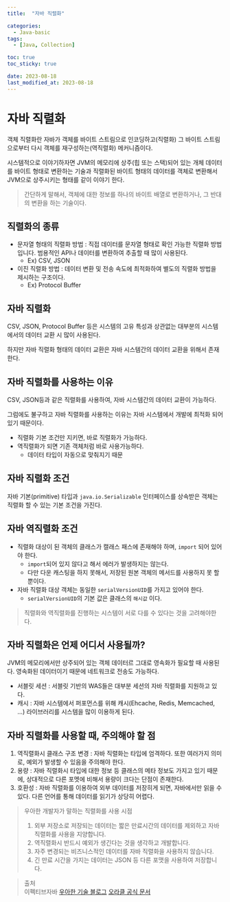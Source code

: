 ```yaml
---
title:  "자바 직렬화"

categories:
  - Java-basic
tags:
  - [Java, Collection]

toc: true
toc_sticky: true

date: 2023-08-18
last_modified_at: 2023-08-18
---
```


# 자바 직렬화

객체 직렬화란 자바가 객체를 바이트 스트림으로 인코딩하고(직렬화) 그 바이트 스트림으로부터 다시 객체를 재구성하는(역직렬화) 메커니즘이다.

시스템적으로 이야기하자면 JVM의 메모리에 상주(힙 또는 스택)되어 있는 개체 데이터를 바이트 형태로 변환하는 기술과 직렬화된 바이트 형태의 데이터를 객체로 변환해서 JVM으로 상주시키는 형태를 같이 이야기 한다.

> 간단하게 말해서, 객체에 대한 정보를 하나의 바이트 배열로 변환하거나, 그 반대의 변환을 하는 기술이다.

## 직렬화의 종류

- 문자열 형태의 직렬화 방법 : 직접 데이터를 문자열 형태로 확인 가능한 직렬화 방법입니다. 범용적인 API나 데이터를 변환하여 추출할 때 많이 사용된다.
  - Ex) CSV, JSON
- 이진 직렬화 방법 : 데이터 변환 및 전송 속도에 최적화하여 별도의 직렬화 방법을 제시하는 구조이다.
  - Ex) Protocol Buffer

## 자바 직렬화

CSV, JSON, Protocol Buffer 등은 시스템의 고유 특성과 상관없는 대부분의 시스템에서의 데이터 교환 시 많이 사용된다.

하지만 자바 직렬화 형태의 데이터 교환은 자바 시스템간의 데이터 교환을 위해서 존재한다.

## 자바 직렬화를 사용하는 이유

CSV, JSON등과 같은 직렬화를 사용하여, 자바 시스템간의 데이터 교환이 가능하다.

그럼에도 불구하고 자바 직렬화를 사용하는 이유는 자바 시스템에서 개발에 최적화 되어 있기 때문이다.
- 직렬화 기본 조건만 지키면, 바로 직렬화가 가능하다.
- 역직렬화가 되면 기존 객체처럼 바로 사용가능하다.
  - 데이터 타입이 자동으로 맞춰지기 때문

## 자바 직렬화 조건

자바 기본(primitive) 타입과 `java.io.Serializable` 인터페이스를 상속받은 객체는 직렬화 할 수 있는 기본 조건을 가진다.

## 자바 역직렬화 조건

- 직렬화 대상이 된 객체의 클래스가 캘래스 패스에 존재해야 하며, `import` 되어 있어야 한다.
  - `import`되어 있지 않다고 해서 에러가 발생하지는 않는다.
  - 다만 다운 캐스팅을 하지 못해서, 저장된 원본 객체의 메서드를 사용하지 못 할 뿐이다.
- 자바 직렬화 대상 객체는 동일한 `serialVersionUID`를 가지고 있어야 한다.
  - `serialVersionUID`의 기본 값은 클래스의 `해시값` 이다.

> 직렬화와 역직렬화를 진행하는 시스템이 서로 다를 수 있다는 것을 고려해야한다.

## 자바 직렬화은 언제 어디서 사용될까?

JVM의 메모리에서만 상주되어 있는 객체 데이터르 그대로 영속화가 필요할 때 사용된다. 영속화된 데이터이기 때문에 네트워크로 전송도 가능하다.

- 서블릿 세션 : 서블릿 기반의 WAS들은 대부분 세션의 자바 직렬화를 지원하고 있다.
- 캐시 : 자바 시스템에서 퍼포먼스를 위해 캐시(Ehcache, Redis, Memcached, ...) 라이브러리를 시스템을 많이 이용하게 된다.

## 자바 직렬화를 사용할 때, 주의해야 할 점

  1. 역직렬화시 클래스 구조 변경 : 자바 직렬화는 타입에 엄격하다. 또한 여러가지 의미로, 예외가 발생할 수 있음을 주의해야 한다.
  2. 용량 : 자바 직렬화시 타입에 대한 정보 등 클래스의 메타 정보도 가지고 있기 때문에, 상대적으로 다른 포멧에 비해서 용량이 크다는 단점이 존재한다.
  3. 호환성 : 자바 직렬화를 이용하여 외부 데이터를 저장히게 되면, 자바에서만 읽을 수 있다. 다른 언어를 통해 데이터를 읽기가 상당히 어렵다.

> 우아한 개발자가 말하는 직렬화를 사용 시점
>
> 1. 외부 저장소로 저장되는 데이터는 짧은 만료시간의 데이터를 제외하고 자바 직렬화를 사용을 지양합니다.
> 2. 역직렬화시 반드시 예외가 생긴다는 것을 생각하고 개발합니다.
> 3. 자주 변경되는 비즈니스적인 데이터를 자바 직렬화을 사용하지 않습니다.
> 4. 긴 만료 시간을 가지는 데이터는 JSON 등 다른 포맷을 사용하여 저장합니다.

> 출처  
> 이펙티브자바
> [우아한 기술 블로그](https://techblog.woowahan.com/2550/)
> [오라클 공식 문서](https://docs.oracle.com/javase/6/docs/platform/serialization/spec/class.html#4100)
